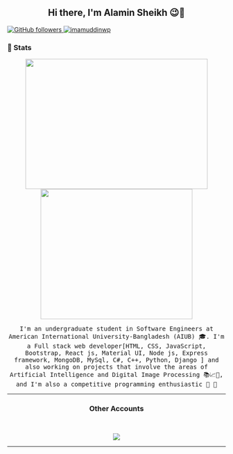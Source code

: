 <h2 align="center"> Hi there, I'm Alamin Sheikh 😉👋 <br/></h2> 
  <a href="https://github.com/alaminsheikh01" target="_blank">
    <img alt="GitHub followers" src="https://img.shields.io/github/followers/alaminsheikh01?label=Github&style=flat">
  </a>
  <a href="https://github.com/alaminsheikh01" target="_blank">
    <img src="https://komarev.com/ghpvc/?username=alaminsheikh01&label=Views&color=brightgreen&style=flat" alt="imamuddinwp" />
  </a>
  
  ### 🔧 Stats
 
<div align="center">
  <img src="https://github-readme-stats.vercel.app/api/?username=alaminsheikh01&show_icons=true&theme=radical&count_private=true&include_all_commits=true" height="300" width="420"/>
  <img src="https://github-readme-stats.vercel.app/api/top-langs/?username=alaminsheikh01&theme=radical&layout=compact" height="300" width="350"/>
</div>

<p align="center"> <samp>I'm an undergraduate student in Software Engineers at American International University-Bangladesh (AIUB) 🎓. I'm a Full stack web developer[HTML, CSS, JavaScript, Bootstrap, React js, Material UI, Node js, Express framework, MongoDB, MySql, C#, C++, Python, Django ] and also working on projects that involve the areas of Artificial Intelligence and Digital Image Processing 📚📈🔬, and I'm also a competitive programming enthusiastic 🤩 🎈 </samp> </p>

---------------------------------------------------------------------------------------------------------------------------------------------------------------------------------

<h3 align="center"> Other Accounts </h3>
<br />

<p align="center">
<a href="https://www.linkedin.com/in/alaminsheikh/"><img src="https://img.shields.io/badge/linkedin-%230077B5.svg?&style=for-the-badge&logo=linkedin&logoColor=white"/></a>
</p>

---------------------------------------------------------------------------------------------------------------------------------------------------------------------------------
